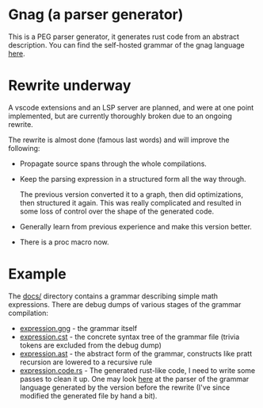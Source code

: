 # Gnag (a parser generator)

This is a PEG parser generator, it generates rust code from an abstract description. You can find the self-hosted grammar of the gnag language [here](grammar.gng).

# Rewrite underway

A vscode extensions and an LSP server are planned, and were at one point implemented, but are currently thoroughly broken due to an ongoing rewrite.

The rewrite is almost done (famous last words) and will improve the following:
- Propagate source spans through the whole compilations.
- Keep the parsing expression in a structured form all the way through.
  
  The previous version converted it to a graph, then did optimizations, then
  structured it again. This was really complicated and resulted in some loss of
  control over the shape of the generated code.
- Generally learn from previous experience and make this version better.
- There is a proc macro now.

# Example

The [docs/](docs/) directory contains a grammar describing simple math expressions. There are
debug dumps of various stages of the grammar compilation:
- [expression.gng](docs/expression.gng) - the grammar itself
- [expression.cst](docs/expression.cst) - the concrete syntax tree of the grammar file (trivia tokens are excluded from the debug dump)
- [expression.ast](docs/expression.ast) - the abstract form of the grammar, constructs like pratt recursion are lowered to a recursive rule
- [expression.code.rs](docs/expression.code.rs) - The generated rust-like code, I need to write some passes to clean it up.
  One may look [here](crates/gnag-parser/src/lib.rs) at the parser of the grammar language generated by the version before the rewrite (I've since modified the generated file by hand a bit).
